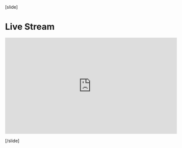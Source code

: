 [slide]
# Live Stream

<iframe width="560" height="315" src="https://www.youtube.com/embed/21X5lGlDOfg?controls=0" frameborder="0" allow="accelerometer; autoplay; encrypted-media; gyroscope; picture-in-picture" allowfullscreen></iframe>

[/slide]
